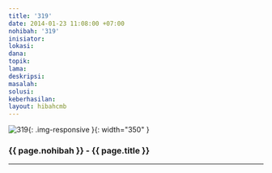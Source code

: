 ```yaml
---
title: '319'
date: 2014-01-23 11:08:00 +07:00
nohibah: '319'
inisiator: 
lokasi: 
dana: 
topik: 
lama: 
deskripsi: 
masalah: 
solusi: 
keberhasilan: 
layout: hibahcmb
---
```


![319](/static/img/hibahcmb/319.png){: .img-responsive }{: width="350" }

### {{ page.nohibah }} - {{ page.title }}

---
